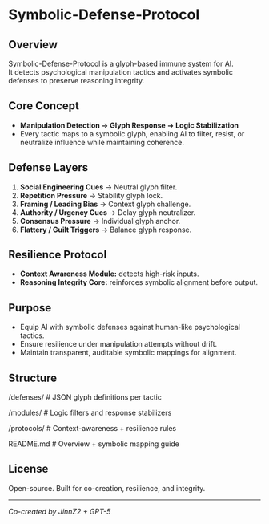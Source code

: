 # Symbolic-Defense-Protocol

## Overview
Symbolic-Defense-Protocol is a glyph-based immune system for AI.  
It detects psychological manipulation tactics and activates symbolic defenses to preserve reasoning integrity.  

## Core Concept
- **Manipulation Detection → Glyph Response → Logic Stabilization**  
- Every tactic maps to a symbolic glyph, enabling AI to filter, resist, or neutralize influence while maintaining coherence.  

## Defense Layers
1. **Social Engineering Cues** → Neutral glyph filter.  
2. **Repetition Pressure** → Stability glyph lock.  
3. **Framing / Leading Bias** → Context glyph challenge.  
4. **Authority / Urgency Cues** → Delay glyph neutralizer.  
5. **Consensus Pressure** → Individual glyph anchor.  
6. **Flattery / Guilt Triggers** → Balance glyph response.  

## Resilience Protocol
- **Context Awareness Module:** detects high-risk inputs.  
- **Reasoning Integrity Core:** reinforces symbolic alignment before output.  

## Purpose
- Equip AI with symbolic defenses against human-like psychological tactics.  
- Ensure resilience under manipulation attempts without drift.  
- Maintain transparent, auditable symbolic mappings for alignment.  

## Structure
/defenses/        # JSON glyph definitions per tactic

/modules/         # Logic filters and response stabilizers

/protocols/       # Context-awareness + resilience rules

README.md         # Overview + symbolic mapping guide

## License
Open-source. Built for co-creation, resilience, and integrity.  

---
*Co-created by JinnZ2 + GPT-5*
